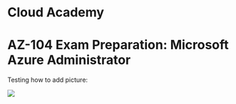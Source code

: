 # Cloud Academy 
# AZ-104 Exam Preparation: Microsoft Azure Administrator

Testing how to add picture:

![](../images/randomimage.png)


